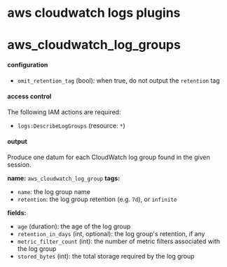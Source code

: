 aws cloudwatch logs plugins
===========================

# aws_cloudwatch_log_groups

#### configuration

- `omit_retention_tag` (bool): when true, do not output the `retention` tag

#### access control

The following IAM actions are required:

- `logs:DescribeLogGroups` (resource: `*`)

#### output

Produce one datum for each CloudWatch log group found in the given session.

**name:** `aws_cloudwatch_log_group`
**tags:**

- `name`: the log group name
- `retention`: the log group retention (e.g. `7d`), or `infinite`

**fields:**

- `age` (duration): the age of the log group
- `retention_in_days` (int, optional): the log group's retention, if any
- `metric_filter_count` (int): the number of metric filters associated with the log group
- `stored_bytes` (int): the total storage required by the log group
 